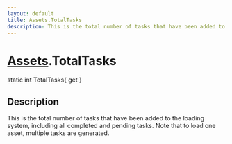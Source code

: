 ```yaml
---
layout: default
title: Assets.TotalTasks
description: This is the total number of tasks that have been added to the loading system, including all completed and pending tasks. Note that to load one asset, multiple tasks are generated.
---
```

# [Assets]({{site.url}}/Pages/Reference/Assets.html).TotalTasks

<div class='signature' markdown='1'>
static int TotalTasks{ get }
</div>

## Description
This is the total number of tasks that have been added to
the loading system, including all completed and pending tasks. Note
that to load one asset, multiple tasks are generated.

